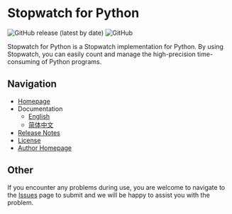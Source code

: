 # Stopwatch for Python

![GitHub release (latest by date)](https://img.shields.io/github/v/release/nobody-night/stopwatch-python)
![GitHub](https://img.shields.io/github/license/nobody-night/stopwatch-python)

Stopwatch for Python is a Stopwatch implementation for Python. By using Stopwatch, you can easily count and manage the high-precision time-consuming of Python programs.

## Navigation
- [Homepage](https://smallso.gitbook.io/stopwatch/)
- Documentation
  - [English](https://smallso.gitbook.io/stopwatch/v/en/python/overview)
  - [简体中文](https://smallso.gitbook.io/stopwatch/python/overview)
- [Release Notes](https://github.com/nobody-night/stopwatch-python/releases)
- [License](LICENSE)
- [Author Homepage](https://www.xiaoyy.org/)

## Other
If you encounter any problems during use, you are welcome to navigate to the [Issues](https://github.com/nobody-night/stopwatch-python/issues) page to submit and we will be happy to assist you with the problem.
